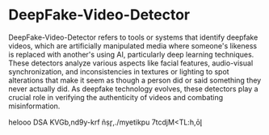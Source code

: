 # DeepFake-Video-Detector

DeepFake-Video-Detector refers to tools or systems that identify deepfake videos, which are artificially manipulated media where someone's likeness is replaced with another's using AI, particularly deep learning techniques. These detectors analyze various aspects like facial features, audio-visual synchronization, and inconsistencies in textures or lighting to spot alterations that make it seem as though a person did or said something they never actually did. As deepfake technology evolves, these detectors play a crucial role in verifying the authenticity of videos and combating misinformation.


helooo DSA KVGb,nd9y-krf ñṣr̥,./myetikpu 7tcdjM<TL:h,ōl̥
